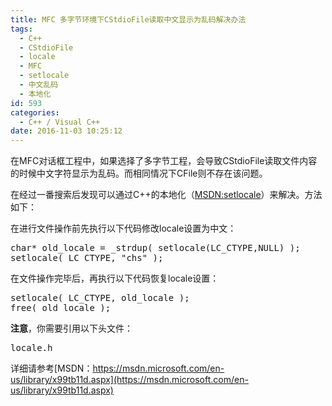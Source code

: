 ```yaml
---
title: MFC 多字节环境下CStdioFile读取中文显示为乱码解决办法
tags:
  - C++
  - CStdioFile
  - locale
  - MFC
  - setlocale
  - 中文乱码
  - 本地化
id: 593
categories:
  - C++ / Visual C++
date: 2016-11-03 10:25:12
---
```


在MFC对话框工程中，如果选择了多字节工程，会导致CStdioFile读取文件内容的时候中文字符显示为乱码。而相同情况下CFile则不存在该问题。

在经过一番搜索后发现可以通过C++的本地化（[MSDN:setlocale](https://msdn.microsoft.com/en-us/library/x99tb11d.aspx)）来解决。方法如下：

在进行文件操作前先执行以下代码修改locale设置为中文：
<pre class="lang:c++ decode:true">char* old_locale = _strdup( setlocale(LC_CTYPE,NULL) );
setlocale( LC_CTYPE, "chs" );</pre>
在文件操作完毕后，再执行以下代码恢复locale设置：
<pre class="lang:c++ decode:true ">setlocale( LC_CTYPE, old_locale );
free( old_locale );</pre>
**注意**，你需要引用以下头文件：
<pre class="">locale.h</pre>
详细请参考[MSDN：https://msdn.microsoft.com/en-us/library/x99tb11d.aspx](https://msdn.microsoft.com/en-us/library/x99tb11d.aspx)